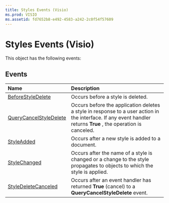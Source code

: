 ```yaml
---
title: Styles Events (Visio)
ms.prod: VISIO
ms.assetid: fd7652b8-e492-4583-a242-2c0f54f57609
---
```



# Styles Events (Visio)
This object has the following events:

## Events



|**Name**|**Description**|
|:-----|:-----|
|[BeforeStyleDelete](styles-beforestyledelete-event-visio.md)|Occurs before a style is deleted.|
|[QueryCancelStyleDelete](styles-querycancelstyledelete-event-visio.md)|Occurs before the application deletes a style in response to a user action in the interface. If any event handler returns  **True** , the operation is canceled.|
|[StyleAdded](styles-styleadded-event-visio.md)|Occurs after a new style is added to a document.|
|[StyleChanged](styles-stylechanged-event-visio.md)|Occurs after the name of a style is changed or a change to the style propagates to objects to which the style is applied.|
|[StyleDeleteCanceled](styles-styledeletecanceled-event-visio.md)|Occurs after an event handler has returned  **True** (cancel) to a **QueryCancelStyleDelete** event.|

